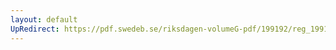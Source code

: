 ```yaml
---
layout: default
UpRedirect: https://pdf.swedeb.se/riksdagen-volumeG-pdf/199192/reg_199192_NU/reg_199192_NU_0002.pdf
---
```

